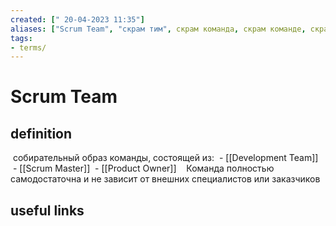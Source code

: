 ```yaml
---
created: [" 20-04-2023 11:35"]
aliases: ["Scrum Team", "скрам тим", скрам команда, скрам команде, скрам-команда, скрам-команде, scrum-команда, scrum-команде, scrum-команды]
tags:
- terms/
---
```


# Scrum Team


## definition

 собирательный образ команды, состоящей из:
 - [[Development Team]]
 - [[Scrum Master]]
 - [[Product Owner]]
 
 Команда полностью самодостаточна и не зависит от внешних специалистов или заказчиков
 
## useful links
